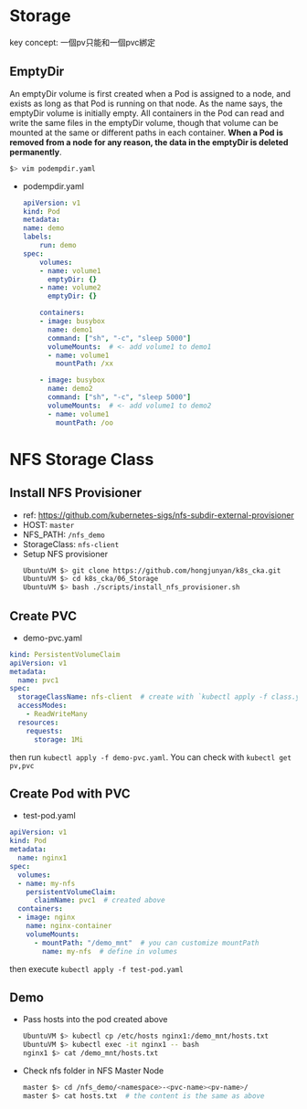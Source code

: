 # Storage

key concept: 一個pv只能和一個pvc綁定

## EmptyDir
An emptyDir volume is first created when a Pod is assigned to a node, and exists as long as that Pod is running on that node. As the name says, the emptyDir volume is initially empty. All containers in the Pod can read and write the same files in the emptyDir volume, though that volume can be mounted at the same or different paths in each container. <b>When a Pod is removed from a node for any reason, the data in the emptyDir is deleted permanently</b>.

```bash
$> vim podempdir.yaml
```

- podempdir.yaml
    ```yaml
    apiVersion: v1
    kind: Pod
    metadata:
    name: demo
    labels:
        run: demo
    spec:
        volumes:
        - name: volume1
          emptyDir: {}
        - name: volume2
          emptyDir: {}

        containers:
        - image: busybox
          name: demo1
          command: ["sh", "-c", "sleep 5000"]
          volumeMounts:  # <- add volume1 to demo1
          - name: volume1
            mountPath: /xx

        - image: busybox
          name: demo2
          command: ["sh", "-c", "sleep 5000"]
          volumeMounts:  # <- add volume1 to demo2
          - name: volume1
            mountPath: /oo
    ```

# NFS Storage Class

## Install NFS Provisioner
- ref: https://github.com/kubernetes-sigs/nfs-subdir-external-provisioner
- HOST: `master`
- NFS_PATH: `/nfs_demo`
- StorageClass: `nfs-client`
- Setup NFS provisioner
  ```bash
  UbuntuVM $> git clone https://github.com/hongjunyan/k8s_cka.git
  UbuntuVM $> cd k8s_cka/06_Storage
  UbuntuVM $> bash ./scripts/install_nfs_provisioner.sh
  ```

## Create PVC
- demo-pvc.yaml
```yaml
kind: PersistentVolumeClaim
apiVersion: v1
metadata:
  name: pvc1
spec:
  storageClassName: nfs-client  # create with `kubectl apply -f class.yaml` in install_nfs_provisioner.sh
  accessModes:
    - ReadWriteMany
  resources:
    requests:
      storage: 1Mi
```
then run `kubectl apply -f demo-pvc.yaml`.
You can check with `kubectl get pv,pvc`

## Create Pod with PVC
- test-pod.yaml
```yaml
apiVersion: v1
kind: Pod
metadata:
  name: nginx1
spec:
  volumes:
  - name: my-nfs
    persistentVolumeClaim:
      claimName: pvc1  # created above
  containers:
  - image: nginx
    name: nginx-container
    volumeMounts:
      - mountPath: "/demo_mnt"  # you can customize mountPath
        name: my-nfs  # define in volumes
```
then execute `kubectl apply -f test-pod.yaml`

## Demo
- Pass hosts into the pod created above
  ```bash
  UbuntuVM $> kubectl cp /etc/hosts nginx1:/demo_mnt/hosts.txt
  UbuntuVM $> kubectl exec -it nginx1 -- bash
  nginx1 $> cat /demo_mnt/hosts.txt
  ```

- Check nfs folder in NFS Master Node
  ```bash
  master $> cd /nfs_demo/<namespace>-<pvc-name><pv-name>/
  master $> cat hosts.txt  # the content is the same as above
  ```